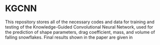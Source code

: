 # KGCNN
This repository stores all of the necessary codes and data for training and testing of the Knowledge-Guided Convolutional Neural Network, used for the prediction of shape parameters, drag coefficient, mass, and volume of falling snowflakes.
Final results shown in the paper are given in 
